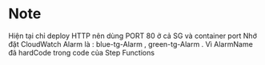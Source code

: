 # Note

Hiện tại chỉ deploy HTTP nên dùng PORT 80 ở cả SG và container port
Nhớ đặt CloudWatch Alarm là : blue-tg-Alarm , green-tg-Alarm . Vì AlarmName đã hardCode trong code của Step Functions
